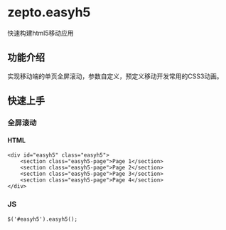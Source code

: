 # zepto.easyh5

快速构建html5移动应用

## 功能介绍
实现移动端的单页全屏滚动，参数自定义，预定义移动开发常用的CSS3动画。

## 快速上手
### 全屏滚动
#### HTML

	<div id="easyh5" class="easyh5">
		<section class="easyh5-page">Page 1</section>
		<section class="easyh5-page">Page 2</section>
		<section class="easyh5-page">Page 3</section>
		<section class="easyh5-page">Page 4</section>
	</div>

### JS
	
	$('#easyh5').easyh5();


